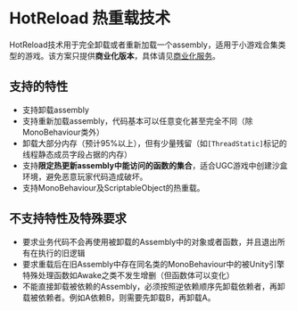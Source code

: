 # HotReload 热重载技术

HotReload技术用于完全卸载或者重新加载一个assembly，适用于小游戏合集类型的游戏。该方案只提供**商业化版本**，具体请见[商业化服务](/other/business.md)。

## 支持的特性

- 支持卸载assembly
- 支持重新加载assembly，代码基本可以任意变化甚至完全不同（除MonoBehaviour类外）
- 卸载大部分内存（预计95%以上），但有少量残留（如`[ThreadStatic]`标记的线程静态成员字段占据的内存）
- 支持**限定热更新assembly中能访问的函数的集合**，适合UGC游戏中创建沙盒环境，避免恶意玩家代码造成破坏。
- 支持MonoBehaviour及ScriptableObject的热重载。

## 不支持特性及特殊要求

- 要求业务代码不会再使用被卸载的Assembly中的对象或者函数，并且退出所有在执行的旧逻辑
- 要求重载后在旧Assembly中存在同名类的MonoBehaviour中的被Unity引擎特殊处理函数如Awake之类不发生增删（但函数体可以变化）
- 不能直接卸载被依赖的Assembly，必须按照逆依赖顺序先卸载依赖者，再卸载被依赖者。例如A依赖B，则需要先卸载B，再卸载A。
